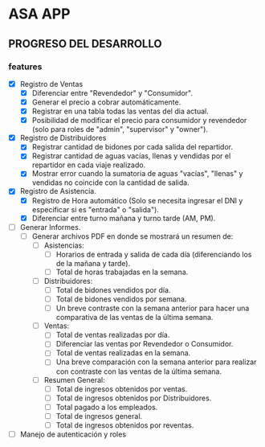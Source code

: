 # ASA APP

## PROGRESO DEL DESARROLLO

### features

- [x] Registro de Ventas
  - [x] Diferenciar entre "Revendedor" y "Consumidor".
  - [x] Generar el precio a cobrar automáticamente.
  - [x] Registrar en una tabla todas las ventas del dia actual.
  - [x] Posibilidad de modificar el precio para consumidor y revendedor (solo para roles de "admin", "supervisor" y "owner").
- [x] Registro de Distribuidores
  - [x] Registrar cantidad de bidones por cada salida del repartidor.
  - [x] Registrar cantidad de aguas vacías, llenas y vendidas por el repartidor en cada viaje realizado.
  - [x] Mostrar error cuando la sumatoria de aguas "vacías", "llenas" y vendidas no coincide con la cantidad de salida.
- [x] Registro de Asistencia.
  - [x] Registro de Hora automático (Solo se necesita ingresar el DNI y especificar si es "entrada" o "salida").
  - [x] Diferenciar entre turno mañana y turno tarde (AM, PM).
- [ ] Generar Informes.
  - [ ] Generar archivos PDF en donde se mostrará un resumen de:
    - [ ] Asistencias:
      - [ ] Horarios de entrada y salida de cada día (diferenciando los de la mañana y tarde).
      - [ ] Total de horas trabajadas en la semana.
    - [ ] Distribuidores:
      - [ ] Total de bidones vendidos por día.
      - [ ] Total de bidones vendidos por semana.
      - [ ] Un breve contraste con la semana anterior para hacer una comparativa de las ventas de la última semana.
    - [ ] Ventas:
      - [ ] Total de ventas realizadas por día.
      - [ ] Diferenciar las ventas por Revendedor o Consumidor.
      - [ ] Total de ventas realizadas en la semana.
      - [ ] Una breve comparación con la semana anterior para realizar con contraste con las ventas de la última semana.
    - [ ] Resumen General:
      - [ ] Total de ingresos obtenidos por ventas.
      - [ ] Total de ingresos obtenidos por Distribuidores.
      - [ ] Total pagado a los empleados.
      - [ ] Total de ingresos general.
      - [ ] Total de ingresos obtenidos por reventas.
- [ ] Manejo de autenticación y roles

